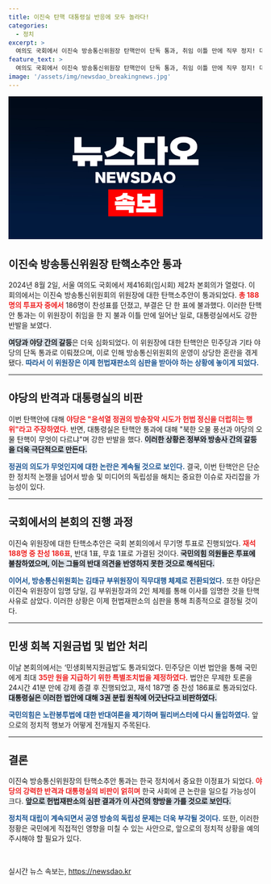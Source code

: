 ```yaml
---
title: 이진숙 탄핵 대통령실 반응에 모두 놀라다!
categories:
  - 정치
excerpt: >
  여의도 국회에서 이진숙 방송통신위원장 탄핵안이 단독 통과, 취임 이틀 만에 직무 정지! 대통령실의 강력 반발 속에 야당은 방송장악 저지 의지를 드러내며 극한 대결 양상으로 치닫고 있습니다.
feature_text: >
  여의도 국회에서 이진숙 방송통신위원장 탄핵안이 단독 통과, 취임 이틀 만에 직무 정지! 대통령실의 강력 반발 속에 야당은 방송장악 저지 의지를 드러내며 극한 대결 양상으로 치닫고 있습니다.
image: '/assets/img/newsdao_breakingnews.jpg'
---
```


<p><img src="/assets/img/newsdao_breakingnews.jpg" alt="bookingtag 속보" /></p>

<h2 data-ke-size="size26">이진숙 방송통신위원장 탄핵소추안 통과</h2>

<p data-ke-size="size16">2024년 8월 2일, 서울 여의도 국회에서 제416회(임시회) 제2차 본회의가 열렸다. 이 회의에서는 이진숙 방송통신위원회의 위원장에 대한 탄핵소추안이 통과되었다. <b><span style="color: #ee2323;">총 188명의 투표자 중에서</span></b> 186명이 찬성표를 던졌고, 부결은 단 한 표에 불과했다. 이러한 탄핵안 통과는 이 위원장이 취임을 한 지 불과 이틀 만에 일어난 일로, 대통령실에서도 강한 반발을 보였다. </p>

<p data-ke-size="size16"><b><span style="background-color: #21538527;">여당과 야당 간의 갈등</span></b>은 더욱 심화되었다. 이 위원장에 대한 탄핵안은 민주당과 기타 야당의 단독 통과로 이뤄졌으며, 이로 인해 방송통신위원회의 운영이 상당한 혼란을 겪게 됐다. <b><span style="color: #1a5490;">따라서 이 위원장은 이제 헌법재판소의 심판을 받아야 하는 상황에 놓이게 되었다.</span></b></p>

<hr>

<h2 data-ke-size="size26">야당의 반격과 대통령실의 비판</h2>

<p data-ke-size="size16">이번 탄핵안에 대해 <b><span style="color: #ee2323;">야당은 "윤석열 정권의 방송장악 시도가 헌법 정신을 더럽히는 행위"라고 주장하였다.</span></b> 반면, 대통령실은 탄핵안 통과에 대해 "북한 오물 풍선과 야당의 오물 탄핵이 무엇이 다르냐"며 강한 반발을 했다. <b><span style="background-color: #21538527;">이러한 상황은 정부와 방송사 간의 갈등을 더욱 극단적으로 만든다.</span></b></p>

<p data-ke-size="size16"><b><span style="color: #1a5490;">정권의 의도가 무엇인지에 대한 논란은 계속될 것으로 보인다.</span></b> 결국, 이번 탄핵안은 단순한 정치적 논쟁을 넘어서 방송 및 미디어의 독립성을 해치는 중요한 이슈로 자리잡을 가능성이 있다.</p>

<hr>

<h2 data-ke-size="size26">국회에서의 본회의 진행 과정</h2>

<p data-ke-size="size16">이진숙 위원장에 대한 탄핵소추안은 국회 본회의에서 무기명 투표로 진행되었다. <b><span style="color: #ee2323;">재석 188명 중 찬성 186표</span></b>, 반대 1표, 무효 1표로 가결된 것이다. <b><span style="background-color: #21538527;">국민의힘 의원들은 투표에 불참하였으며, 이는 그들의 반대 의견을 반영하지 못한 것으로 해석된다.</span></b></p>

<p data-ke-size="size16"><b><span style="color: #1a5490;">이어서, 방송통신위원회는 김태규 부위원장이 직무대행 체제로 전환되었다.</span></b> 또한 야당은 이진숙 위원장이 임명 당일, 김 부위원장과의 2인 체제를 통해 이사를 임명한 것을 탄핵 사유로 삼았다. 이러한 상황은 이제 헌법재판소의 심판을 통해 최종적으로 결정될 것이다.</p>

<hr>

<h2 data-ke-size="size26">민생 회복 지원금법 및 법안 처리</h2>

<p data-ke-size="size16">이날 본회의에서는 ‘민생회복지원금법’도 통과되었다. 민주당은 이번 법안을 통해 국민에게 최대 <b><span style="color: #ee2323;">35만 원을 지급하기 위한 특별조치법을 제정하였다.</span></b> 법안은 무제한 토론을 24시간 41분 만에 강제 종결 후 진행되었고, 재석 187명 중 찬성 186표로 통과되었다. <b><span style="background-color: #21538527;">대통령실은 이러한 법안에 대해 3권 분립 원칙에 어긋난다고 비판하였다.</span></b></p>

<p data-ke-size="size16"><b><span style="color: #1a5490;">국민의힘은 노란봉투법에 대한 반대여론을 제기하며 필리버스터에 다시 돌입하였다.</span></b> 앞으로의 정치적 행보가 어떻게 전개될지 주목된다.</p>

<hr>

<h2 data-ke-size="size26">결론</h2>

<p data-ke-size="size16">이진숙 방송통신위원장의 탄핵소추안 통과는 한국 정치에서 중요한 이정표가 되었다. <b><span style="color: #ee2323;">야당의 강력한 반격과 대통령실의 비판이 얽히며</span></b> 한국 사회에 큰 논란을 일으킬 가능성이 크다. <b><span style="background-color: #21538527;">앞으로 헌법재판소의 심판 결과가 이 사건의 향방을 가를 것으로 보인다.</span></b></p>

<p data-ke-size="size16"><b><span style="color: #1a5490;">정치적 대립이 계속되면서 공영 방송의 독립성 문제는 더욱 부각될 것이다.</span></b> 또한, 이러한 정황은 국민에게 직접적인 영향을 미칠 수 있는 사안으로, 앞으로의 정치적 상황을 예의주시해야 할 필요가 있다.</p> 

<p data-ke-size="size16">&nbsp;</p>
실시간 뉴스 속보는, <a href="https://newsdao.kr" rel="dofollow">https://newsdao.kr</a>


